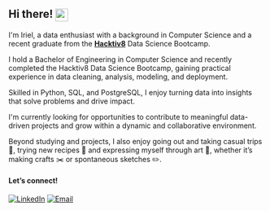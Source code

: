 ## **Hi there!** <img src="https://camo.githubusercontent.com/d04509037f646eab5c2d6d130574ef059fa8eef92e45a139a827a8d06e9d5042/68747470733a2f2f656d6f6a69732e736c61636b6d6f6a69732e636f6d2f656d6f6a69732f696d616765732f313533363335313037352f343539342f626c6f622d776176652e676966" alt="wave" width="25" height="25" style="vertical-align: middle;"/>

I'm Iriel, a data enthusiast with a background in Computer Science and a recent graduate from the [**Hacktiv8**](https://www.hacktiv8.com/) Data Science Bootcamp.

I hold a Bachelor of Engineering in Computer Science and recently completed the Hacktiv8 Data Science Bootcamp, gaining practical experience in data cleaning, analysis, modeling, and deployment.

Skilled in Python, SQL, and PostgreSQL, I enjoy turning data into insights that solve problems and drive impact.

I'm currently looking for opportunities to contribute to meaningful data-driven projects and grow within a dynamic and collaborative environment.

Beyond studying and projects, I also enjoy going out and taking casual trips 🚗, trying new recipes 🍳 and expressing myself through art 🎨, whether it’s making crafts ✂️ or spontaneous sketches ✏️.

#### Let’s connect!  

[<img alt="LinkedIn" src="https://img.shields.io/badge/LinkedIn-%230E76A8.svg?&style=for-the-badge&logo=LinkedIn&logoColor=white" />](https://linkedin.com/in/irielaureleo) [<img alt="Email" src="https://img.shields.io/badge/Email-D14836?style=for-the-badge&logo=gmail&logoColor=white" />](mailto:aureleoiriel@gmail.com)

